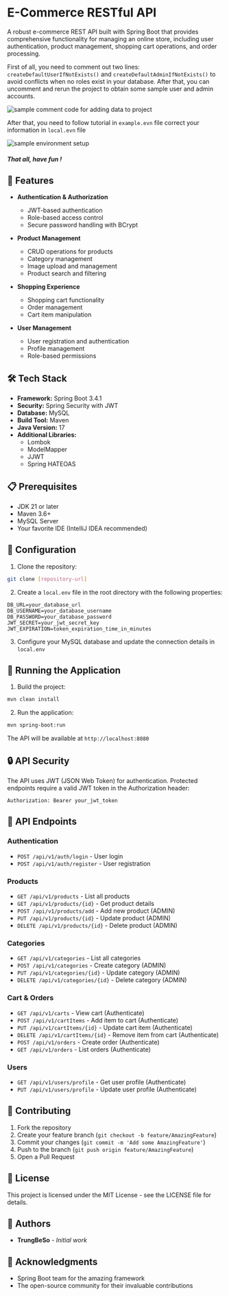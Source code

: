 # E-Commerce RESTful API

A robust e-commerce REST API built with Spring Boot that provides comprehensive functionality for managing an online store, including user authentication, product management, shopping cart operations, and order processing.

First of all, you need to comment out two lines: `createDefaultUserIfNotExists()` and `createDefaultAdminIfNotExists()` to avoid conflicts when no roles exist in your database. After that, you can uncomment and rerun the project to obtain some sample user and admin accounts.

![sample comment code for adding data to project](https://i.imgur.com/fZkyvCb.png)

After that, you need to follow tutorial in `example.evn` file correct your information in `local.evn` file

![sample environment setup](https://i.imgur.com/eLH7wfM.png)

##### That all, have fun !

## 🚀 Features

- **Authentication & Authorization**
  - JWT-based authentication
  - Role-based access control
  - Secure password handling with BCrypt

- **Product Management**
  - CRUD operations for products
  - Category management
  - Image upload and management
  - Product search and filtering

- **Shopping Experience**
  - Shopping cart functionality
  - Order management
  - Cart item manipulation

- **User Management**
  - User registration and authentication
  - Profile management
  - Role-based permissions

## 🛠️ Tech Stack

- **Framework:** Spring Boot 3.4.1
- **Security:** Spring Security with JWT
- **Database:** MySQL
- **Build Tool:** Maven
- **Java Version:** 17
- **Additional Libraries:**
  - Lombok
  - ModelMapper
  - JJWT
  - Spring HATEOAS

## 📋 Prerequisites

- JDK 21 or later
- Maven 3.6+
- MySQL Server
- Your favorite IDE (IntelliJ IDEA recommended)

## 🔧 Configuration

1. Clone the repository:
```bash
git clone [repository-url]
```

2. Create a `local.env` file in the root directory with the following properties:
```properties
DB_URL=your_database_url
DB_USERNAME=your_database_username
DB_PASSWORD=your_database_password
JWT_SECRET=your_jwt_secret_key
JWT_EXPIRATION=token_expiration_time_in_minutes
```

3. Configure your MySQL database and update the connection details in `local.env`

## 🚀 Running the Application

1. Build the project:
```bash
mvn clean install
```

2. Run the application:
```bash
mvn spring-boot:run
```

The API will be available at `http://localhost:8080`

## 🔒 API Security

The API uses JWT (JSON Web Token) for authentication. Protected endpoints require a valid JWT token in the Authorization header:
```
Authorization: Bearer your_jwt_token
```

## 📝 API Endpoints

### Authentication
- `POST /api/v1/auth/login` - User login
- `POST /api/v1/auth/register` - User registration

### Products
- `GET /api/v1/products` - List all products
- `GET /api/v1/products/{id}` - Get product details
- `POST /api/v1/products/add` - Add new product (ADMIN)
- `PUT /api/v1/products/{id}` - Update product (ADMIN)
- `DELETE /api/v1/products/{id}` - Delete product (ADMIN)

### Categories
- `GET /api/v1/categories` - List all categories
- `POST /api/v1/categories` - Create category (ADMIN)
- `PUT /api/v1/categories/{id}` - Update category (ADMIN) 
- `DELETE /api/v1/categories/{id}` - Delete category (ADMIN)

### Cart & Orders
- `GET /api/v1/carts` - View cart (Authenticate)
- `POST /api/v1/cartItems` - Add item to cart  (Authenticate)
- `PUT /api/v1/cartItems/{id}` - Update cart item  (Authenticate)
- `DELETE /api/v1/cartItems/{id}` - Remove item from cart (Authenticate)
- `POST /api/v1/orders` - Create order  (Authenticate)
- `GET /api/v1/orders` - List orders  (Authenticate)

### Users
- `GET /api/v1/users/profile` - Get user profile  (Authenticate)
- `PUT /api/v1/users/profile` - Update user profile  (Authenticate)

## 🤝 Contributing

1. Fork the repository
2. Create your feature branch (`git checkout -b feature/AmazingFeature`)
3. Commit your changes (`git commit -m 'Add some AmazingFeature'`)
4. Push to the branch (`git push origin feature/AmazingFeature`)
5. Open a Pull Request

## 📄 License

This project is licensed under the MIT License - see the LICENSE file for details.

## 👥 Authors

- **TrungBeSo** - *Initial work*

## 🙏 Acknowledgments

- Spring Boot team for the amazing framework
- The open-source community for their invaluable contributions